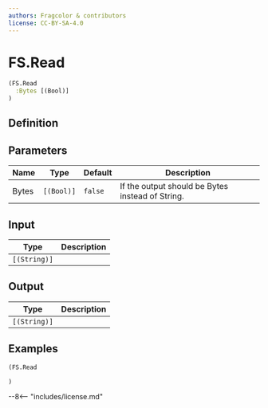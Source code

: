 ```yaml
---
authors: Fragcolor & contributors
license: CC-BY-SA-4.0
---
```



# FS.Read

```clojure
(FS.Read
  :Bytes [(Bool)]
)
```


## Definition




## Parameters

| Name | Type | Default | Description |
|------|------|---------|-------------|
| Bytes | `[(Bool)]` | `false` | If the output should be Bytes instead of String. |


## Input

| Type | Description |
|------|-------------|
| `[(String)]` |  |


## Output

| Type | Description |
|------|-------------|
| `[(String)]` |  |


## Examples

```clojure
(FS.Read

)
```


--8<-- "includes/license.md"
